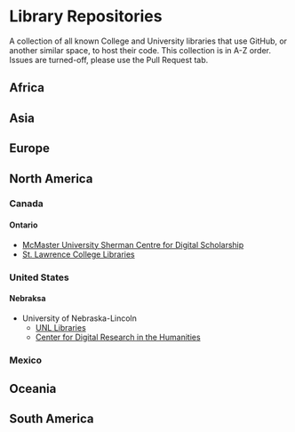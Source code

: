# Library Repositories
A collection of all known College and University libraries that use GitHub, or another similar space, to host their code.
This collection is in A-Z order. Issues are turned-off, please use the Pull Request tab.

## Africa
## Asia
## Europe
## North America
### Canada
#### Ontario
- [McMaster University Sherman Centre for Digital Scholarship](https://github.com/scds)
- [St. Lawrence College Libraries](https://github.com/slclibraries)
### United States
#### Nebraksa
- University of Nebraska-Lincoln
  - [UNL Libraries](https://github.com/unl-libraries)
  - [Center for Digital Research in the Humanities](https://github.com/CDRH/)
### Mexico
## Oceania
## South America
